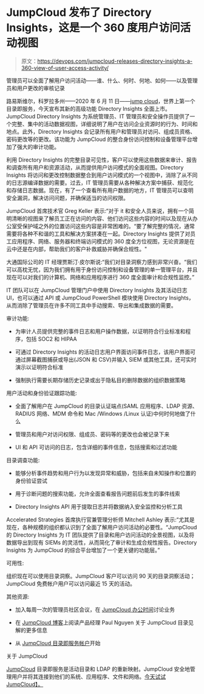 # JumpCloud 发布了 Directory Insights，这是一个 360 度用户访问活动视图

> 原文：<https://devops.com/jumpcloud-releases-directory-insights-a-360-view-of-user-access-activity/>

管理员可以全面了解用户访问活动——谁、什么、何时、何地、如何——以及管理员和用户更改的审核记录

路易斯维尔，科罗拉多州——2020 年 6 月 11 日——[jump cloud](https://jumpcloud.com/)，世界上第一个目录即服务，今天宣布其新的高级功能 Directory Insights 全面上市。JumpCloud Directory Insights 为系统管理员、IT 管理员和安全操作员提供了一个完整、集中的活动数据视图，详细说明了用户在访问企业资源时的行为、时间和地点。此外，Directory Insights 会记录所有用户和管理员对访问、组成员资格、密码更改等的更改。该功能为 JumpCloud 的整合身份访问控制和设备管理平台增加了强大的审计功能。

利用 Directory Insights 的完整目录可见性，客户可以使用这些数据来审计、报告和调查所有用户和资源活动，从而提供用户访问模式的全面视图。Directory Insights 将访问和更改控制数据整合到用户访问模式的一个视图中，消除了从不同的日志源编译数据的需要。过去，IT 管理员需要从各种解决方案中捕获、规范化和存储日志数据。现在，有了一个查看所有用户数据的地方，IT 管理员可以查明安全漏洞，解决访问问题，并确保适当的访问权限。

JumpCloud 首席技术官 Greg Keller 表示:“对于 it 和安全人员来说，拥有一个简明清晰的视图来了解员工正在访问的内容、他们访问这些内容的时间以及现在从办公室受保护域之外的位置访问这些内容是非常困难的。“要了解完整的情况，通常需要将各种不和谐的工具和解决方案拼凑在一起。Directory Insights 提供了对员工应用程序、网络、服务器和终端访问模式的 360 度全方位视图，无论资源是在云中还是在内部，帮助我们的客户补救威胁并确保合规性。"

大通国际公司的 IT 经理贾斯汀·皮尔斯说:“我们对目录洞察力感到非常兴奋。“我们可以高枕无忧，因为我们拥有用于身份访问控制和设备管理的单一管理平台，并且现在可以对我们的计算机、网络和应用程序进行 360 度全面审计和合规性监控。”

IT 团队可以在 JumpCloud 管理门户中使用 Directory Insights 及其活动日志 UI，也可以通过 API 或 JumpCloud PowerShell 模块使用 Directory Insights，从而消除了管理员在许多不同工具中手动搜索、导出和集成数据的需要。

审计功能:

*   为审计人员提供完整的事件日志和用户操作数据，以证明符合行业标准和程序，包括 SOC2 和 HIPAA

*   可通过 Directory Insights 的活动日志用户界面访问事件日志，该用户界面可通过屏幕截图捕获或导出(JSON 和 CSV)并输入 SIEM 或其他工具，还可实时演示以证明符合标准

*   强制执行需要长期存储历史记录或出于隐私目的删除数据的组织数据策略

用户活动和身份验证跟踪功能:

*   全面了解用户在 JumpCloud 的目录认证端点(SAML 应用程序、LDAP 资源、RADIUS 网络、MDM 命令和 Mac /Windows /Linux 认证)中何时何地做了什么

*   管理员和用户对访问权限、组成员、密码等的更改也会被记录下来

*   UI 和 API 可访问的日志，包含详细的事件信息，包括搜索和过滤功能

目录调查功能:

*   能够分析事件趋势和用户行为以发现异常和威胁，包括来自未知操作和位置的身份验证尝试

*   用于诊断问题的搜索功能，允许全面查看报告问题前后发生的事件线索

*   Directory Insights API 用于提取日志并将数据纳入安全监控和分析工具

Accelerated Strategies 首席执行官兼管理分析师 Mitchell Ashley 表示:“尤其是现在，各种规模的组织都认识到了全面了解用户访问活动的必要性。“JumpCloud 的 Directory Insights 为 IT 团队提供了目录和用户访问活动的全景视图，以及将数据导出到现有 SIEMs 的灵活性，从而简化了审计和生成合规性报告。Directory Insights 为 JumpCloud 的综合平台增加了一个更关键的功能层。”

可用性:

组织现在可以使用目录洞察。JumpCloud 客户可以访问 90 天的目录洞察活动；JumpCloud 免费帐户用户可以访问最近 15 天的活动。

其他资源:

*   加入每周一次的管理员社区会议，在 [JumpCloud 办公时间](https://go.jumpcloud.com/0-IT-Office-Hours_JumpCloudOfficeHours-Registration-LP.html)讨论业务

*   在 [JumpCloud 博客](https://jumpcloud.com/blog/introducing-directory-insights)上阅读产品经理 Paul Nguyen 关于 JumpCloud 目录见解的更多信息

*   从 [JumpCloud 目录即服务帐户](https://console.jumpcloud.com/signup)开始

关于 JumpCloud

[JumpCloud](https://jumpcloud.com/) 目录即服务是活动目录和 LDAP 的重新映射。JumpCloud 安全地管理用户并将其连接到他们的系统、应用程序、文件和网络。[今天试试 JumpCloud】。](https://jumpcloud.com/)
